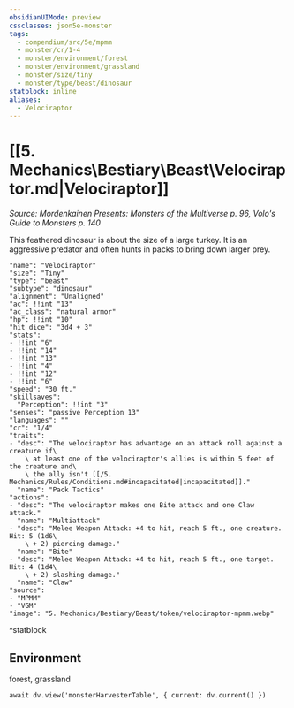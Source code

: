 ```yaml
---
obsidianUIMode: preview
cssclasses: json5e-monster
tags:
  - compendium/src/5e/mpmm
  - monster/cr/1-4
  - monster/environment/forest
  - monster/environment/grassland
  - monster/size/tiny
  - monster/type/beast/dinosaur
statblock: inline
aliases:
  - Velociraptor
---
```

# [[5. Mechanics\Bestiary\Beast\Velociraptor.md|Velociraptor]]
*Source: Mordenkainen Presents: Monsters of the Multiverse p. 96, Volo's Guide to Monsters p. 140*

This feathered dinosaur is about the size of a large turkey. It is an aggressive predator and often hunts in packs to bring down larger prey.

```statblock
"name": "Velociraptor"
"size": "Tiny"
"type": "beast"
"subtype": "dinosaur"
"alignment": "Unaligned"
"ac": !!int "13"
"ac_class": "natural armor"
"hp": !!int "10"
"hit_dice": "3d4 + 3"
"stats":
- !!int "6"
- !!int "14"
- !!int "13"
- !!int "4"
- !!int "12"
- !!int "6"
"speed": "30 ft."
"skillsaves":
  "Perception": !!int "3"
"senses": "passive Perception 13"
"languages": ""
"cr": "1/4"
"traits":
- "desc": "The velociraptor has advantage on an attack roll against a creature if\
    \ at least one of the velociraptor's allies is within 5 feet of the creature and\
    \ the ally isn't [[/5. Mechanics/Rules/Conditions.md#incapacitated|incapacitated]]."
  "name": "Pack Tactics"
"actions":
- "desc": "The velociraptor makes one Bite attack and one Claw attack."
  "name": "Multiattack"
- "desc": "Melee Weapon Attack: +4 to hit, reach 5 ft., one creature. Hit: 5 (1d6\
    \ + 2) piercing damage."
  "name": "Bite"
- "desc": "Melee Weapon Attack: +4 to hit, reach 5 ft., one target. Hit: 4 (1d4\
    \ + 2) slashing damage."
  "name": "Claw"
"source":
- "MPMM"
- "VGM"
"image": "5. Mechanics/Bestiary/Beast/token/velociraptor-mpmm.webp"
```
^statblock

## Environment

forest, grassland

```dataviewjs
await dv.view('monsterHarvesterTable', { current: dv.current() })
```
